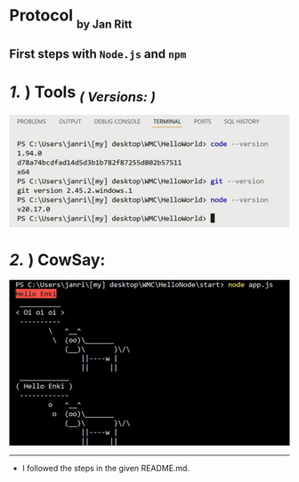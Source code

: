 # Protocol <sub><sub> by Jan Ritt </sub></sub>  

## First steps with `Node.js` and `npm`  

# *1.* ) Tools <sub>*( Versions: )*</sub>
![versions](versions.png)  

# *2.* ) CowSay:  
![cowsay](cowsay-test.png)

---  

- I followed the steps in the given README.md.  

<!-- 

> - I don't know what to protocol - after all I just did the same things in multiple different ways..  
> - I used git via git-commands - which is pretty inconvenient if one knows that all this could be done by a single button-press in Visual Studio, it feels a bit backward to do it in the VSC terminal, with hundreds of commands and without tab-completion or any such "modern" feature.  
> - Even on Linux i would run zsh, zsh-completion, zsh autosuggestion & tab completion, and would have a much nicer experience.  
> - I think it is not up to date to look in the help-file or even start up google each time, if it could be done in another way (like one, single button in VS)  

-->
